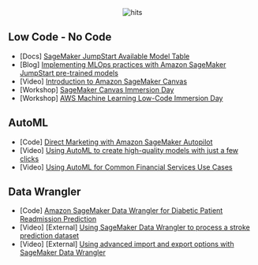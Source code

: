 <div align="center">
  <img src="https://hits.seeyoufarm.com/api/count/incr/badge.svg?url=https%3A%2F%2Fgithub.com%2Faws-samples%2Fawesome-sagemaker%2Fblob%2Fmain%2Flow_code_no_code_ml.md&count_bg=%23198ED5&title_bg=%23555555&icon=&icon_color=%23E7E7E7&title=hits&edge_flat=false" alt="hits">
</div>

## Low Code - No Code

- [Docs] [SageMaker JumpStart Available Model Table](https://sagemaker.readthedocs.io/en/v2.82.0/doc_utils/jumpstart.html)
- [Blog] [Implementing MLOps practices with Amazon SageMaker JumpStart pre-trained models](https://aws.amazon.com/blogs/machine-learning/implementing-mlops-practices-with-amazon-sagemaker-jumpstart-pre-trained-models/)
- [Video] [Introduction to Amazon SageMaker Canvas](https://www.youtube.com/watch?v=Sy3GDQT6Lnk)
- [Workshop] [SageMaker Canvas Immersion Day](https://catalog.us-east-1.prod.workshops.aws/workshops/80ba0ea5-7cf9-4b8c-9d3f-1cd988b6c071/en-US)
- [Workshop] [AWS Machine Learning Low-Code Immersion Day](https://catalog.us-east-1.prod.workshops.aws/workshops/f560a788-af64-4e5a-a02c-a6c88516ab02/en-US/)

## AutoML
- [Code] [Direct Marketing with Amazon SageMaker Autopilot](https://github.com/aws/amazon-sagemaker-examples/blob/main/autopilot/sagemaker_autopilot_direct_marketing.ipynb)
- [Video] [Using AutoML to create high-quality models with just a few clicks](https://www.youtube.com/watch?v=f9aCwmVWvC8)
- [Video] [Using AutoML for Common Financial Services Use Cases](https://www.youtube.com/watch?v=r2-VmuUh7jM)

## Data Wrangler
- [Code] [Amazon SageMaker Data Wrangler for Diabetic Patient Readmission Prediction](https://github.com/aws-samples/amazon-sagemaker-data-wrangler-hospital-readmission-prediction)
- [Video] [External] [Using SageMaker Data Wrangler to process a stroke prediction dataset](https://www.youtube.com/watch?v=AEYSNNiIq-k)
- [Video] [External] [Using advanced import and export options with SageMaker Data Wrangler](https://www.youtube.com/watch?v=O5W-tvbQ664)
